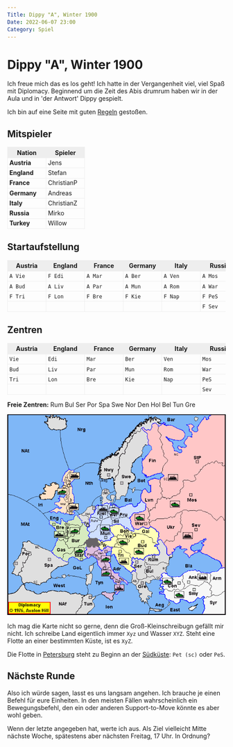 ```yaml
---
Title: Dippy "A", Winter 1900
Date: 2022-06-07 23:00
Category: Spiel
---
```


# Dippy "A", Winter 1900

Ich freue mich das es los geht! 
Ich hatte in der Vergangenheit viel, viel Spaß
mit Diplomacy. Beginnend um die Zeit des Abis
drumrum haben wir in der Aula und in 'der Antwort'
Dippy gespielt.

Ich bin auf eine Seite mit guten [Regeln](http://www.ludomaniac.de/regeln/Standard/Standard.htm) gestoßen.

<style>
table { border-collapse: collapse; }
th { border: 1px solid #eee; padding-left: 4px; padding-right: 4px; background: #eee; width: 80px; min-width:80px; max-width:80px; }
td { border: 1px solid #eee; padding-left: 4px; padding-right: 4px;                   width: 80px; min-width:80px; max-width:80px; }
</style>


## Mitspieler

| Nation       | Spieler    |
|--------------|------------|
| **Austria**  | Jens       |
| **England**  | Stefan     |
| **France**   | ChristianP |
| **Germany**  | Andreas    |
| **Italy**    | ChristianZ |
| **Russia**   | Mirko      |
| **Turkey**   | Willow     |

## Startaufstellung

| Austria | England | France  | Germany | Italy   | Russia  | Turkey  |
|---------|---------|---------|---------|---------|---------|---------|
| `A Vie` | `F Edi` | `A Mar` | `A Ber` | `A Ven` | `A Mos` | `A Con` |
| `A Bud` | `A Liv` | `A Par` | `A Mun` | `A Rom` | `A War` | `A Smy` |
| `F Tri` | `F Lon` | `F Bre` | `F Kie` | `F Nap` | `F PeS` | `F Ank` |
|         |         |         |         |         | `F Sev` |         |


## Zentren

| Austria | England | France | Germany | Italy  | Russia | Turkey |
|---------|---------|--------|---------|--------|--------|--------|
| `Vie`   | `Edi`   | `Mar`  | `Ber`   | `Ven`  | `Mos`  | `Con`  |
| `Bud`   | `Liv`   | `Par`  | `Mun`   | `Rom`  | `War`  | `Smy`  |
| `Tri`   | `Lon`   | `Bre`  | `Kie`   | `Nap`  | `PeS`  | `Ank`  |
|         |         |        |         |        | `Sev`  |        |

**Freie Zentren:** 
Rum Bul Ser Por Spa Swe Nor Den Hol Bel Tun Gre

![Startaufstellung](images/dippy-a1900-1.png)

Ich mag die Karte nicht so gerne, denn die Groß-Kleinschreibugn gefällt mir nicht.
Ich schreibe Land eigentlich immer `Xyz` und Wasser `XYZ`. Steht eine Flotte an einer
bestimmten Küste, ist es `XyZ`. 

Die Flotte in [Petersburg](https://diplomacy.fandom.com/wiki/Saint_Petersburg) 
steht zu Beginn an der [Südküste](https://faculty.washington.edu/majeski/426/sim1.html): `Pet (sc)` oder `PeS`.


## Nächste Runde

Also ich würde sagen, lasst es uns langsam angehen. Ich brauche je einen Befehl für
eure Einheiten. In den meisten Fällen wahrscheinlich ein Bewegungsbefehl, den ein oder anderen
Support-to-Move könnte es aber wohl geben.

Wenn der letzte angegeben hat, werte ich aus. Als Ziel vielleicht Mitte nächste Woche, spätestens
aber nächsten Freitag, 17 Uhr. In Ordnung?
